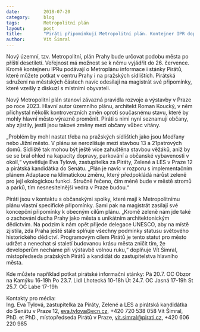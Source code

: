 ```yaml
---
date:         2018-07-20
category:     blog
tags:         Metropolitní plán
layout:       post
title:        "Piráti připomínkují Metropolitní plán. Kontejner IPR doplnily pirátské  informační stánky" 
author:       Vít Šimral
---
```



Nový územní, tzv. Metropolitní, plán Prahy bude určovat podobu města po příští desetiletí. Veřejnost má možnost se k němu vyjádřit do 26. července. Kromě kontejneru IPRu podávají o Metroplánu informace i stánky Pirátů, které můžete potkat v centru Prahy i na pražských sídlištích. Pirátská sdružení na městských částech navíc odesílají na magistrát své připomínky, které vzešly z diskuzí s místními obyvateli.

Nový Metropolitní plán stanoví závazná pravidla rozvoje a výstavby v Praze po roce 2023. Hlavní autor územního plánu, architekt Roman Koucký, v něm přichystal několik kontroverzních změn oproti současnému stavu, které by mohly hlavní město výrazně proměnit. Piráti s nimi nyní seznamují občany, aby zjistily, jestli jsou takové změny mezi občany vůbec vítány.

„Problém by mohl nastat třeba na pražských sídlištích jako jsou Modřany nebo Jižní město. V plánu se nerozlišuje mezi stavbou 13 a 21patrových domů. Sídliště tak mohou být ještě více zahuštěna stavbou věžáků, aniž by se se bral ohled na kapacity dopravy, parkování a občanské vybavenosti v okolí,“ vysvětluje Eva Tylová, zastupitelka za Piráty, Zelené a LES v Praze 12 a pirátská kandidátka do Senátu. „Plán je navíc v rozporu s implementačním plánem Adaptace na klimatickou změnu, který předpokládá nárůst zeleně pro její ekologickou funkci. Stručně řečeno, čím méně bude v městě stromů a parků, tím nesnesitelnější vedra v Praze budou.“

Piráti jsou v kontaktu s občanskými spolky, které mají k Metropolitnímu plánu vlastní specifické připomínky. Sami pak na magistrát zasílají své koncepční připomínky k obecným cílům plánu. „Kromě zeleně nám jde také o zachování ducha Prahy jako města s unikátním architektonickým dědictvím. Na podzim k nám opět přijede delegace UNESCO, aby na místě zjistila, zda Praha ještě stále splňuje všechny podmínky statusu světového historického dědictví. Programovým cílem Pirátů je tento statut pro město udržet a nenechat si staletí budovanou krásu města zničit tím, že developerům necháme při výstavbě volnou ruku,“ doplňuje Vít Šimral, místopředseda pražských Pirátů a kandidát do zastupitelstva hlavního města.

Kde můžete například potkat pirátské informační stánky:
Pá 20.7. 	OC Obzor na Kamýku 16-19h
Po 23.7. 	Lidl Lhotecká 10-18h
Út 24.7. 	OC Jasná 17-19h
St 25.7. 	OC Labe 17-19h

Kontakty pro média:  
Ing. Eva Tylová, zastupitelka za Piráty, Zelené a LES a pirátská kandidátka do Senátu v Praze 12,  eva.tylova@ecn.cz, +420 720 538 058
Vít Šimral, PhD. et PhD., místopředseda Pirátů v Praze, vit.simral@pirati.cz, +420 606 220 985
